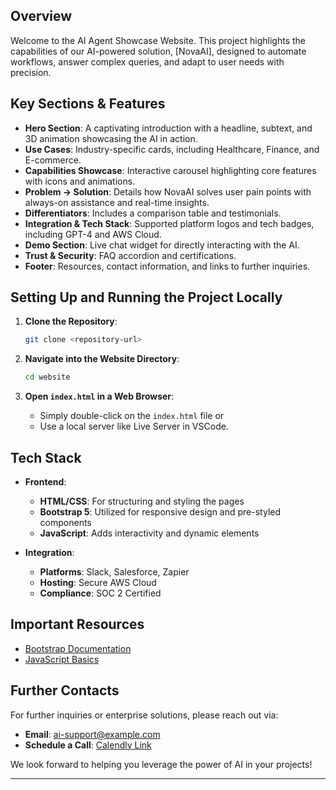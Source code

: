 
## Overview

Welcome to the AI Agent Showcase Website. This project highlights the capabilities of our AI-powered solution, [NovaAI], designed to automate workflows, answer complex queries, and adapt to user needs with precision.

## Key Sections & Features

- **Hero Section**: A captivating introduction with a headline, subtext, and 3D animation showcasing the AI in action.
- **Use Cases**: Industry-specific cards, including Healthcare, Finance, and E-commerce.
- **Capabilities Showcase**: Interactive carousel highlighting core features with icons and animations.
- **Problem → Solution**: Details how NovaAI solves user pain points with always-on assistance and real-time insights.
- **Differentiators**: Includes a comparison table and testimonials.
- **Integration & Tech Stack**: Supported platform logos and tech badges, including GPT-4 and AWS Cloud.
- **Demo Section**: Live chat widget for directly interacting with the AI.
- **Trust & Security**: FAQ accordion and certifications.
- **Footer**: Resources, contact information, and links to further inquiries.

## Setting Up and Running the Project Locally

1. **Clone the Repository**:
   ```bash
   git clone <repository-url>
   ```
   
2. **Navigate into the Website Directory**:
   ```bash
   cd website
   ```

3. **Open `index.html` in a Web Browser**:
   - Simply double-click on the `index.html` file or
   - Use a local server like Live Server in VSCode.

## Tech Stack

- **Frontend**:
  - **HTML/CSS**: For structuring and styling the pages
  - **Bootstrap 5**: Utilized for responsive design and pre-styled components
  - **JavaScript**: Adds interactivity and dynamic elements

- **Integration**:
  - **Platforms**: Slack, Salesforce, Zapier
  - **Hosting**: Secure AWS Cloud
  - **Compliance**: SOC 2 Certified

## Important Resources

- [Bootstrap Documentation](https://getbootstrap.com/docs/5.3/getting-started/introduction/)
- [JavaScript Basics](https://developer.mozilla.org/en-US/docs/Web/JavaScript/Guide)

## Further Contacts

For further inquiries or enterprise solutions, please reach out via:

- **Email**: [ai-support@example.com](mailto:ai-support@example.com)
- **Schedule a Call**: [Calendly Link](#)

We look forward to helping you leverage the power of AI in your projects!

---
